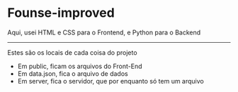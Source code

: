 # Founse-improved
Aqui, usei HTML e CSS para o Frontend, e Python para o Backend

---

Estes são os locais de cada coisa do projeto
- Em public, ficam os arquivos do Front-End
- Em data.json, fica o arquivo de dados                                                                                                                            
- Em server, fica o servidor, que por enquanto só tem um arquivo
